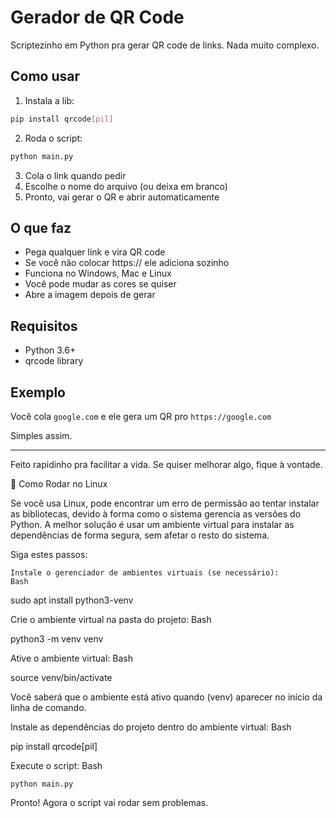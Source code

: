 # Gerador de QR Code

Scriptezinho em Python pra gerar QR code de links. Nada muito complexo.

## Como usar

1. Instala a lib:
```bash
pip install qrcode[pil]
```

2. Roda o script:
```bash
python main.py
```

3. Cola o link quando pedir
4. Escolhe o nome do arquivo (ou deixa em branco)
5. Pronto, vai gerar o QR e abrir automaticamente

## O que faz

- Pega qualquer link e vira QR code
- Se você não colocar https:// ele adiciona sozinho
- Funciona no Windows, Mac e Linux
- Você pode mudar as cores se quiser
- Abre a imagem depois de gerar

## Requisitos

- Python 3.6+
- qrcode library

## Exemplo

Você cola `google.com` e ele gera um QR pro `https://google.com`

Simples assim.

---

Feito rapidinho pra facilitar a vida. Se quiser melhorar algo, fique à vontade.

🐧 Como Rodar no Linux

Se você usa Linux, pode encontrar um erro de permissão ao tentar instalar as bibliotecas, devido à forma como o sistema gerencia as versões do Python. A melhor solução é usar um ambiente virtual para instalar as dependências de forma segura, sem afetar o resto do sistema.

Siga estes passos:

    Instale o gerenciador de ambientes virtuais (se necessário):
    Bash

sudo apt install python3-venv

Crie o ambiente virtual na pasta do projeto:
Bash

python3 -m venv venv

Ative o ambiente virtual:
Bash

source venv/bin/activate

Você saberá que o ambiente está ativo quando (venv) aparecer no início da linha de comando.

Instale as dependências do projeto dentro do ambiente virtual:
Bash

pip install qrcode[pil]

Execute o script:
Bash

    python main.py

Pronto! Agora o script vai rodar sem problemas.
